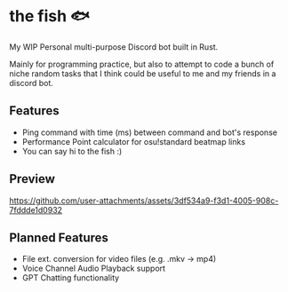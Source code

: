 # the fish 🐟
My WIP Personal multi-purpose Discord bot built in Rust.

Mainly for programming practice, but also to attempt to code a bunch of niche random tasks that I think could be useful to me and my friends in a discord bot.
## Features
- Ping command with time (ms) between command and bot's response
- Performance Point calculator for osu!standard beatmap links
- You can say hi to the fish :)
## Preview
https://github.com/user-attachments/assets/3df534a9-f3d1-4005-908c-7fddde1d0932
## Planned Features 
- File ext. conversion for video files (e.g. .mkv -> mp4)
- Voice Channel Audio Playback support
- GPT Chatting functionality
